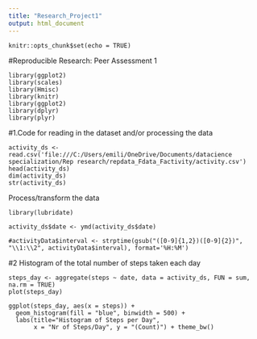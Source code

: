 ```yaml
---
title: "Research_Project1"
output: html_document
---
```


```{r setup, include=FALSE}
knitr::opts_chunk$set(echo = TRUE)
```

#Reproducible Research: Peer Assessment 1
```{r}
library(ggplot2)
library(scales)
library(Hmisc)
library(knitr)
library(ggplot2)
library(dplyr)
library(plyr)
```




#1.Code for reading in the dataset and/or processing the data
```{r}
activity_ds <- read.csv('file:///C:/Users/emili/OneDrive/Documents/datacience specialization/Rep research/repdata_Fdata_Factivity/activity.csv')
head(activity_ds)
dim(activity_ds)
str(activity_ds)
```

Process/transform the data 
```{r}
library(lubridate)

activity_ds$date <- ymd(activity_ds$date)

#activityData$interval <- strptime(gsub("([0-9]{1,2})([0-9]{2})", "\\1:\\2", activityData$interval), format='%H:%M')
```


#2 Histogram of the total number of steps taken each day
```{r}
steps_day <- aggregate(steps ~ date, data = activity_ds, FUN = sum, na.rm = TRUE)
plot(steps_day)
```
```{r, echo=FALSE}
ggplot(steps_day, aes(x = steps)) + 
  geom_histogram(fill = "blue", binwidth = 500) + 
  labs(title="Histogram of Steps per Day", 
       x = "Nr of Steps/Day", y = "(Count)") + theme_bw() 
```
